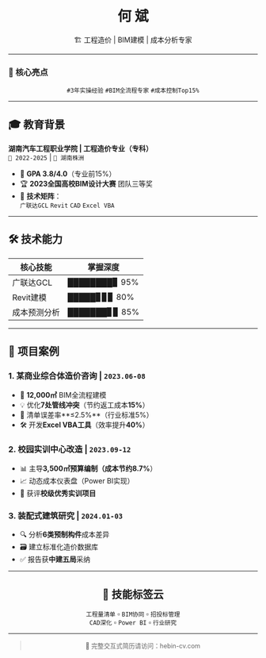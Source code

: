 <div align="center">

# 何 斌  
🏗️ 工程造价 | BIM建模 | 成本分析专家  

</div>

---

### 🎯 核心亮点
<div align="center">

`#3年实操经验`  `#BIM全流程专家`  `#成本控制Top15%`

</div>

---

## 🎓 教育背景
**湖南汽车工程职业学院 | 工程造价专业（专科）**  
`📅 2022-2025` | `📍 湖南株洲`  
- 🌟 **GPA 3.8/4.0**（专业前15%）
- 🏆 **2023全国高校BIM设计大赛** 团队三等奖
- 🔧 **技术矩阵**：  
  ```广联达GCL``` ```Revit``` ```CAD``` ```Excel VBA```

---

## 🛠 技术能力
<div align="center">

| 核心技能         | 掌握深度                          |
|------------------|-----------------------------------|
| 广联达GCL        | ████████▊ 95%             |
| Revit建模        | █████▊▊▊ 80%              |
| 成本预测分析     | ███████▊▊ 85%             |

</div>

---

## 🚀 项目案例
### 1. 某商业综合体造价咨询 | `2023.06-08`
- 📌 **12,000㎡** BIM全流程建模
- 💡 优化**7处管线冲突**（节约返工成本**15%**）
- 🎯 清单误差率**≤2.5%**（行业标准5%）
- 🛠️ 开发**Excel VBA工具**（效率提升**40%**）

### 2. 校园实训中心改造 | `2023.09-12`
- 📊 主导**3,500㎡**预算编制（成本节约**8.7%**）
- 📈 动态成本仪表盘（Power BI实现）
- 🏅 获评**校级优秀实训项目**

### 3. 装配式建筑研究 | `2024.01-03`
- 🔍 分析**6类预制构件**成本差异
- 🗃️ 建立标准化造价数据库
- ✅ 报告获**中建五局**采纳

---

<div align="center">

## 🌟 技能标签云
```工程量清单``` ▫️ ```BIM协同``` ▫️ ```招投标管理```  
```CAD深化``` ▫️ ```Power BI``` ▫️ ```行业研究```

</div>

---

> <div align="center" style="color:#666;font-size:0.9em">📮 完整交互式简历请访问：hebin-cv.com</div>
